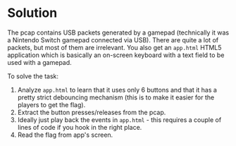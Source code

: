 Solution
========

The pcap contains USB packets generated by a gamepad (technically it was a Nintendo Switch gamepad connected via USB). There are quite a lot of packets, but most of them are irrelevant. You also get an `app.html` HTML5 application which is basically an on-screen keyboard with a text field to be used with a gamepad.

To solve the task:
1. Analyze `app.html` to learn that it uses only 6 buttons and that it has a pretty strict debouncing mechanism (this is to make it easier for the players to get the flag).
2. Extract the button presses/releases from the pcap.
3. Ideally just play back the events in `app.html` - this requires a couple of lines of code if you hook in the right place.
4. Read the flag from app's screen.

